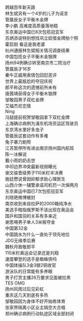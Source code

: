 跨越百年新天路  
林生斌另有一个4岁的儿子为谣言  
管晨辰女子平衡木金牌  
李小鹏 高难度高质量落地稳  
东京奥运中国已8次包揽冠亚军  
苏炳添说特别想找巩立姣借金牌拍个照  
霍启刚 看这是我老婆  
杭州通报林生斌相关情况调查结果  
中国包揽女子平衡木金银牌  
扬州94例确诊转至南京市二院治疗  
管晨辰才16岁  
秦牛正威用表情包回怼恶评  
世界上最尴尬的夺冠庆祝  
郎平称这次的遗憾前所未有  
唐茜靖获得女子平衡木银牌  
邹敬园男子双杠金牌  
艾福杰尼恋情  
Ning  
冯喆提前祝贺邹敬园拿下双杠金牌  
上海确诊病例为浦东机场货运区驾驶员  
东京湾水里好多虫子  
管晨辰这套动作有多难  
兔子暴力剧照  
江苏暂停所有进出南京扬州国内航班  
陈一冰解说  
戴小雨奶奶去世  
中印边界冲突最新视频曝光  
谢文骏晋级男子110米栏半决赛  
施廷懋说曾因抑郁求助心理医生  
山西介休一辅警承诺司机罚一次保两月  
东京奥运中国已7次包揽冠亚军  
刘晓艳微博被封  
南京收到来自拉萨的2000箱纯净水  
美选手暗指俄罗斯不该出现在奥运会  
国乒和国羽的关系有多亲近  
谢思埸男子单人3米板夺金  
中国第32金  
中国跳水为什么一直处于领先地位  
JDG无缘季后赛  
魏秋月致敬郎平  
110米栏奥运会记录还是刘翔  
速度攀登的选手是蜘蛛侠吗  
中国体操队3金3银2铜收官  
游泳队的日常能有多养眼  
男子打赏主播26万要求见面被拉黑  
TES OMG  
扬州风雨过后见彩虹  
重庆这几天到底有多热  
邹敬园因为身体不好开始练体育  
张家界隔离小区业主隔空大合唱  
郑州确诊病例行动轨迹区域全部封闭  
